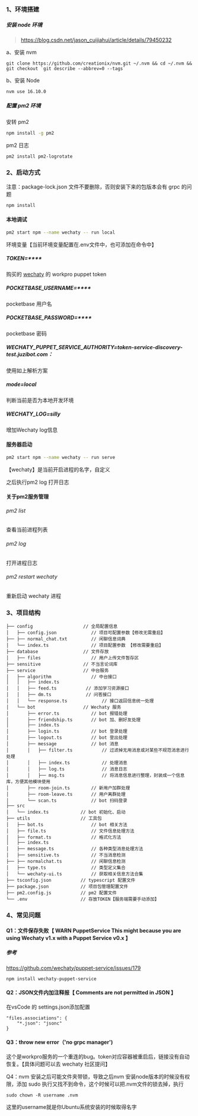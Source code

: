 ### 1、环境搭建

##### 安装 node 环境

> https://blog.csdn.net/jason_cuijiahui/article/details/79450232

a、安装 nvm

```
git clone https://github.com/creationix/nvm.git ~/.nvm && cd ~/.nvm && git checkout `git describe --abbrev=0 --tags`
```

b、安装 Node

```sh
nvm use 16.10.0
```

##### 配置 pm2 环境

安转 pm2

```sh
npm install -g pm2
```

pm2 日志

```sh
pm2 install pm2-logrotate
```

### 2、启动方式

注意：package-lock.json 文件不要删除，否则安装下来的包版本会有 grpc 的问题

```sh
npm install
```

#### 本地调试

```sh
pm2 start npm --name wechaty -- run local
```

环境变量【当前环境变量配置在.env文件中，也可添加在命令中】

##### TOKEN=****

购买的 [wechaty](https://github.com/wechaty/wechaty) 的 workpro puppet token

##### POCKETBASE_USERNAME=****
pocketbase 用户名

##### POCKETBASE_PASSWORD=****
pocketbase 密码

##### WECHATY_PUPPET_SERVICE_AUTHORITY=token-service-discovery-test.juzibot.com：

使用如上解析方案

##### mode=local

判断当前是否为本地开发环境

##### WECHATY_LOG=silly

增加Wechaty log信息

#### 服务器启动

```sh
pm2 start npm --name wechaty -- run serve
```

【wechaty】是当前开启进程的名字，自定义

之后执行pm2 log 打开日志

#### 关于pm2服务管理

###### pm2 list

查看当前进程列表

###### pm2 log

打开进程日志

###### pm2 restart wechaty

重新启动 wechaty 进程

### 3、项目结构

```
├── config                   // 全局配置信息   
│   ├── config.json             // 项目可配置参数【修改无需重启】
├── ├── normal_chat.txt         // 闲聊信息词典 
│   └── index.ts                // 项目配置参数 【修改需要重启】 
├── database                 // 文件存放     
│   ├── files                   // 用户上传文件暂存区
├── sensitive                // 不当言论词库     
├── service                  // 中台服务
│   ├── algorithm               // 中台接口
│   │   ├── index.ts    
│   │   ├── feed.ts           // 添加学习资源接口
│   │   ├── dm.ts             // 问答接口
│   │   └── response.ts             // 接口返回信息统一处理
│   └── bot                  // Wechaty 服务
│       ├── error.ts            // bot 报错处理
│       ├── friendship.ts       // bot 加、删好友处理
│       ├── index.ts    
│       ├── login.ts            // bot 登录处理
│       ├── logout.ts           // bot 登出处理
│       ├── message             // bot 消息
│       │   ├── filter.ts           // 过滤掉无用消息或对某些不规范消息进行处理
│       │   ├── index.ts            // 处理消息
│       │   ├── log.ts              // 消息日志
│       │   ├── msg.ts              // 将消息信息进行整理，封装成一个信息库，方便其他模块使用
│       ├── room-join.ts        // 新用户加群处理
│       ├── room-leave.ts       // 用户离群处理
│       └── scan.ts             // bot 扫码登录
├── src
│   └── index.ts            // bot 初始化、启动
├── utils                   // 工具包
│   ├── bot.ts                  // bot 相关方法
│   ├── file.ts                 // 文件信息处理方法
│   ├── format.ts               // 格式化方法
│   ├── index.ts        
│   ├── message.ts              // 各种类型消息处理方法
│   ├── sensitive.ts            // 不当消息检测
├── ├── normalchat.ts           // 闲聊信息检测
│   ├── type.ts                 // 类型定义集合
│   └── wechaty-ui.ts           // 获取相关信息方法合集
├── tsconfig.json           // typescript 配置文件 
├── package.json            // 项目包管理配置文件 
├── pm2.config.js           // pm2 配置文件
└── .env                    // 存放TOKEN【服务端需要手动添加】

```

### 4、常见问题

#### Q1：文件保存失败【 WARN PuppetService This might because you are using Wechaty v1.x with a Puppet Service v0.x 】

##### 参考

https://github.com/wechaty/puppet-service/issues/179

```
npm install wechaty-puppet-service
```

#### Q2：JSON文件内加注释报【 Comments are not permitted in JSON 】

在vsCode 的 settings.json添加配置

```
"files.associations": {
    "*.json": "jsonc"
}
```

#### Q3：throw new error（'no grpc manager')

这个是workpro服务的一个重连的bug。token对应容器被重启后，链接没有自动恢复。【具体问题可以去 wechaty 社区提问】

Q4：nvm 安装之后可能文件夹带锁，导致之后nvm 安装node版本的时候没有权限，添加 sudo 执行又找不到命令，这个时候可以把.nvm文件的锁去掉，执行

```
sudo chown -R username .nvm
```

这里的username就是你Ubuntu系统安装的时候取得名字
